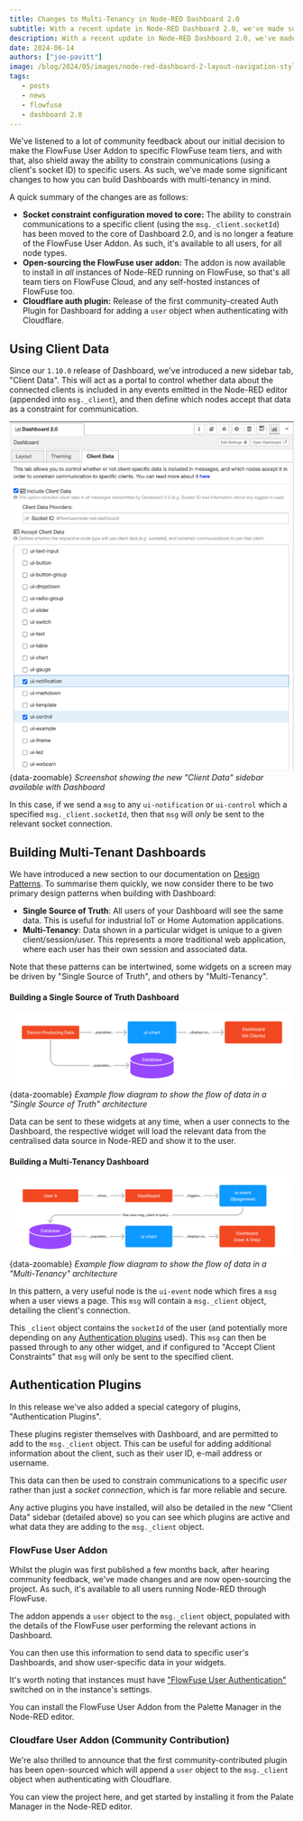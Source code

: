 ```yaml
---
title: Changes to Multi-Tenancy in Node-RED Dashboard 2.0
subtitle: With a recent update in Node-RED Dashboard 2.0, we've made some significant changes to the multi-tenancy feature set. Discover what's new and how it can benefit your projects.
description: With a recent update in Node-RED Dashboard 2.0, we've made some significant changes to the multi-tenancy feature. Discover what's new and how it can benefit your projects.
date: 2024-06-14
authors: ["joe-pavitt"]
image: /blog/2024/05/images/node-red-dashboard-2-layout-navigation-styling.png
tags:
   - posts
   - news
   - flowfuse
   - dashboard 2.0
---
```


We've listened to a lot of community feedback about our initial decision to make the FlowFuse User Addon to specific FlowFuse team tiers, and with that, also shield away the ability to constrain communications (using a client's socket ID) to specific users. As such, we've made some significant changes to how you can build Dashboards with multi-tenancy in mind.

<!--more-->

A quick summary of the changes are as follows:

- **Socket constraint configuration moved to core:** The ability to constrain communications to a specific client (using the `msg._client.socketId`) has been moved to the core of Dashboard 2.0, and is no longer a feature of the FlowFuse User Addon. As such, it's available to all users, for all node types.
- **Open-sourcing the FlowFuse user addon:** The addon is now available to install in _all_ instances of Node-RED running on FlowFuse, so that's all team tiers on FlowFuse Cloud, and any self-hosted instances of FlowFuse too.
- **Cloudflare auth plugin:** Release of the first community-created Auth Plugin for Dashboard for adding a `user` object when authenticating with Cloudflare.

## Using Client Data

Since our `1.10.0` release of Dashboard, we've introduced a new sidebar tab, "Client Data". This will act as a portal to control whether data about the connected clients is included in any events emitted in the Node-RED editor (appended into `msg._client`), and then define which nodes accept that data as a constraint for communication.

![Screenshot showing the new "Client Data" sidebar available with Dashboard](./images/dashboard-multi-tenancy-sidebar.png){data-zoomable}
_Screenshot showing the new "Client Data" sidebar available with Dashboard_

In this case, if we send a `msg` to any `ui-notification` or `ui-control` which a specified `msg._client.socketId`, then that `msg` will _only_ be sent to the relevant socket connection.

## Building Multi-Tenant Dashboards

We have introduced a new section to our documentation on [Design Patterns](https://dashboard.flowfuse.com/getting-started.html#design-patterns). To summarise them quickly, we now consider there to be two primary design patterns when building with Dashboard:

- **Single Source of Truth**: All users of your Dashboard will see the same data. This is useful for industrial IoT or Home Automation applications.
- **Multi-Tenancy**: Data shown in a particular widget is unique to a given client/session/user. This represents a more traditional web application, where each user has their own session and associated data.

Note that these patterns can be intertwined, some widgets on a screen may be driven by "Single Source of Truth", and others by "Multi-Tenancy".

#### Building a Single Source of Truth Dashboard

![Example flow diagram to show the flow of data in a "Single Source of Truth" architecture](./images/design-pattern-single.png){data-zoomable}
_Example flow diagram to show the flow of data in a "Single Source of Truth" architecture_

Data can be sent to these widgets at any time, when a user connects to the Dashboard, the respective widget will load the relevant data from the centralised data source in Node-RED and show it to the user.

#### Building a Multi-Tenancy Dashboard

![Example flow diagram to show the flow of data in a "Multi-Tenancy" architecture](./images/design-pattern-client.png){data-zoomable}
_Example flow diagram to show the flow of data in a "Multi-Tenancy" architecture_

In this pattern, a very useful node is the `ui-event` node which fires a `msg` when a user views a page. This `msg` will contain a `msg._client` object, detailing the client's connection.

This `_client` object contains the `socketId` of the user (and potentially more depending on any [Authentication plugins](#authentication-plugins) used). This `msg` can then be passed through to any other widget, and if configured to "Accept Client Constraints" that `msg` will only be sent to the specified client.

## Authentication Plugins

In this release we've also added a special category of plugins, "Authentication Plugins". 

These plugins register themselves with Dashboard, and are permitted to add to the `msg._client` object. This can be useful for adding additional information about the client, such as their user ID, e-mail address or username.

This data can then be used to constrain communications to a specific _user_ rather than just a _socket connection_, which is far more reliable and secure.

Any active plugins you have installed, will also be detailed in the new "Client Data" sidebar (detailed above) so you can see which plugins are active and what data they are adding to the `msg._client` object.

### FlowFuse User Addon

Whilst the plugin was first published a few months back, after hearing community feedback, we've made changes and are now open-sourcing the project. As such, it's available to all users running Node-RED through FlowFuse.

The addon appends a `user` object to the `msg._client` object, populated with the details of the FlowFuse user performing the relevant actions in Dashboard.

You can then use this information to send data to specific user's Dashboards, and show user-specific data in your widgets.

It's worth noting that instances must have ["FlowFuse User Authentication"](https://flowfuse.com/blog/2024/04/displaying-logged-in-users-on-dashboard/#enabling-flowfuse-user-authentication) switched on in the instance's settings.

You can install the FlowFuse User Addon from the Palette Manager in the Node-RED editor.

### Cloudfare User Addon (Community Contribution)

We're also thrilled to announce that the first community-contributed plugin has been open-sourced which will append a `user` object to the `msg._client` object when authenticating with Cloudflare.

You can view the project here, and get started by installing it from the Palate Manager in the Node-RED editor.




